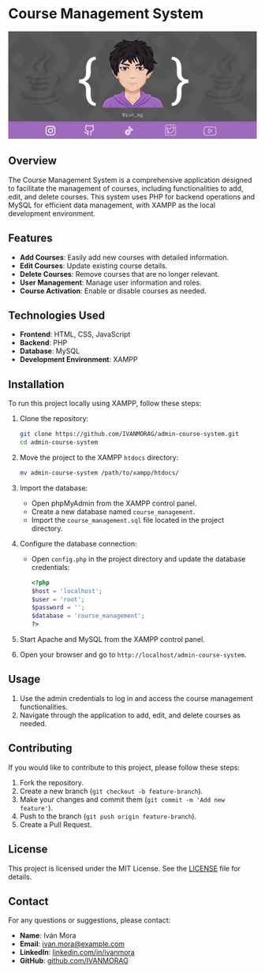 # Course Management System

![Logo](https://github.com/IVANMORAG/IVANMORAG/blob/main/Presentacion.png)

## Overview

The Course Management System is a comprehensive application designed to facilitate the management of courses, including functionalities to add, edit, and delete courses. This system uses PHP for backend operations and MySQL for efficient data management, with XAMPP as the local development environment.

## Features

- **Add Courses**: Easily add new courses with detailed information.
- **Edit Courses**: Update existing course details.
- **Delete Courses**: Remove courses that are no longer relevant.
- **User Management**: Manage user information and roles.
- **Course Activation**: Enable or disable courses as needed.

## Technologies Used

- **Frontend**: HTML, CSS, JavaScript
- **Backend**: PHP
- **Database**: MySQL
- **Development Environment**: XAMPP

## Installation

To run this project locally using XAMPP, follow these steps:

1. Clone the repository:
    ```bash
    git clone https://github.com/IVANMORAG/admin-course-system.git
    cd admin-course-system
    ```

2. Move the project to the XAMPP `htdocs` directory:
    ```bash
    mv admin-course-system /path/to/xampp/htdocs/
    ```

3. Import the database:
    - Open phpMyAdmin from the XAMPP control panel.
    - Create a new database named `course_management`.
    - Import the `course_management.sql` file located in the project directory.

4. Configure the database connection:
    - Open `config.php` in the project directory and update the database credentials:
        ```php
        <?php
        $host = 'localhost';
        $user = 'root';
        $password = '';
        $database = 'course_management';
        ?>
        ```

5. Start Apache and MySQL from the XAMPP control panel.

6. Open your browser and go to `http://localhost/admin-course-system`.

## Usage

1. Use the admin credentials to log in and access the course management functionalities.
2. Navigate through the application to add, edit, and delete courses as needed.

## Contributing

If you would like to contribute to this project, please follow these steps:

1. Fork the repository.
2. Create a new branch (`git checkout -b feature-branch`).
3. Make your changes and commit them (`git commit -m 'Add new feature'`).
4. Push to the branch (`git push origin feature-branch`).
5. Create a Pull Request.

## License

This project is licensed under the MIT License. See the [LICENSE](LICENSE) file for details.

## Contact

For any questions or suggestions, please contact:

- **Name**: Iván Mora
- **Email**: ivan.mora@example.com
- **LinkedIn**: [linkedin.com/in/ivanmora](https://linkedin.com/in/ivanmora)
- **GitHub**: [github.com/IVANMORAG](https://github.com/IVANMORAG)
